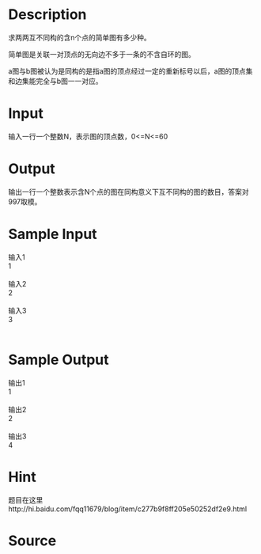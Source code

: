 
# Description

<div class="content"><p>求两两互不同构的含n个点的简单图有多少种。</p>
<p>简单图是关联一对顶点的无向边不多于一条的不含自环的图。</p>
<div>a图与b图被认为是同构的是指a图的顶点经过一定的重新标号以后，a图的顶点集和边集能完全与b图一一对应。</div>
<div></div>
<p></p></div>

# Input

<div class="content"><p>输入一行一个整数N，表示图的顶点数，0&lt;=N&lt;=60</p></div>

# Output

<div class="content"><p>输出一行一个整数表示含N个点的图在同构意义下互不同构的图的数目，答案对997取模。</p></div>

# Sample Input

<div class="content"><span class="sampledata">输入1<br/>
1<br/>
<br/>
输入2<br/>
2<br/>
<br/>
输入3<br/>
3<br/>
<br/>
</span></div>

# Sample Output

<div class="content"><span class="sampledata">输出1<br/>
1<br/>
<br/>
输出2<br/>
2<br/>
<br/>
输出3<br/>
4</span></div>

# Hint

<div class="content"><p></p><p>题目在这里 http://hi.baidu.com/fqq11679/blog/item/c277b9f8ff205e50252df2e9.html</p><p></p></div>

# Source

<div class="content"><p><a href="problemset.php?search="></a></p></div>

